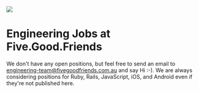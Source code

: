 ![](https://cloud.githubusercontent.com/assets/19860/18533550/2956aa6e-7b27-11e6-846e-43096e17ec25.png)

# Engineering Jobs at Five.Good.Friends

We don't have any open positions, but feel free to send an email to engineering-team@fivegoodfriends.com.au and say Hi :-). We are always considering positions for Ruby, Rails, JavaScript, iOS, and Android even if they're not published here.
